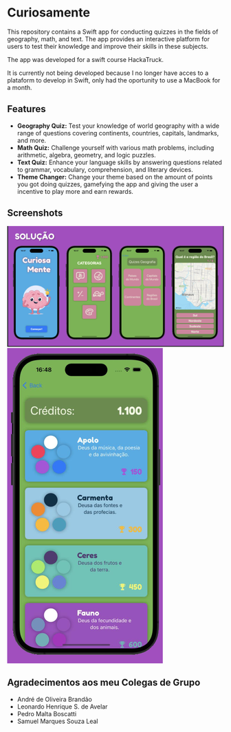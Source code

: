 # Curiosamente


This repository contains a Swift app for conducting quizzes in the fields of geography, math, and text. The app provides an interactive platform for users to test their knowledge and improve their skills in these subjects.

The app was developed for a swift course HackaTruck.

It is currently not being developed because I no longer have acces to a plataform to develop in Swift, only had the oportunity to use a MacBook for a month.

## Features

- **Geography Quiz:** Test your knowledge of world geography with a wide range of questions covering continents, countries, capitals, landmarks, and more.
- **Math Quiz:** Challenge yourself with various math problems, including arithmetic, algebra, geometry, and logic puzzles.
- **Text Quiz:** Enhance your language skills by answering questions related to grammar, vocabulary, comprehension, and literary devices.
- **Theme Changer:** Change your theme based on the amount of points you got doing quizzes, gamefying the app and giving the user a incentive to play more and earn rewards.
## Screenshots

![App Screenshot 1](Imagens/appImages1.png)
![App Screenshot 2](Imagens/appImages2.png)

## Agradecimentos aos meu Colegas de Grupo

- André de Oliveira Brandão
- Leonardo Henrique S. de Avelar
- Pedro Malta Boscatti
- Samuel Marques Souza Leal

